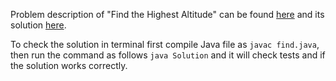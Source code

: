 Problem description of "Find the Highest Altitude" can be found [here](https://leetcode.com/problems/find-the-highest-altitude/description/) and its solution [here](https://github.com/aurimas13/Solutions-To-Problems/blob/main/LeetCode/Java%20Solutions/Find%20the%20Highest%20Altitude/find.java).

To check the solution in terminal first compile Java file as `javac find.java`, then run the command as follows `java Solution` and it will check tests and if the solution works correctly.